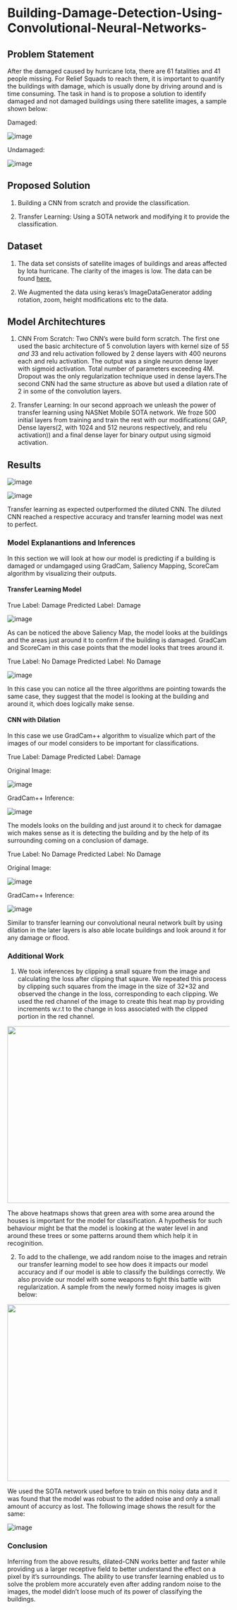 # Building-Damage-Detection-Using-Convolutional-Neural-Networks-

## Problem Statement 
After the damaged caused by hurricane lota, there are 61 fatalities and 41 people missing. For Relief Squads to reach them, it is important to quantify the buildings with damage, which is usually done by driving around and is time consuming. The task in hand is to propose a solution to identify damaged and not damaged buildings using there satellite images, a sample shown below:

Damaged: 

![image](https://user-images.githubusercontent.com/62461730/163123873-045d3aca-3e58-4973-b362-d122cfb7ab50.png)

Undamaged: 

![image](https://user-images.githubusercontent.com/62461730/163123664-904e5855-55ce-4103-8423-da896f5e63ae.png)

## Proposed Solution

1) Building a CNN from scratch and provide the classification.

2) Transfer Learning: Using a SOTA network and modifying it to provide the classification.

## Dataset 
1) The data set consists of satellite images of buildings and areas affected by lota hurricane. The clarity of the images is low. The data can be found <a href='https://www.kaggle.com/datasets/kmader/satellite-images-of-hurricane-damage' target='_blank'>here.</a>

2) We Augmented the data using keras’s ImageDataGenerator adding rotation, zoom, height modifications etc to the data.

## Model Architechtures 
1) CNN From Scratch: Two CNN’s were build form scratch. The first one used the basic architecture of  5 convolution layers with kernel size of 5*5 and 3*3 and relu activation followed by 2 dense layers with 400 neurons each and relu activation. The output was a single neuron dense layer with sigmoid activation. Total number of parameters exceeding 4M. Dropout was the only regularization technique used in dense layers.The second CNN had the same structure as above but used a dilation rate of 2 in some of the convolution layers.

2) Transfer Learning: In our second approach we unleash the power of transfer learning using NASNet Mobile SOTA network. We froze 500 initial layers from training and train the rest with our modifications( GAP, Dense layers(2, with 1024 and 512 neurons respectively, and relu activation)) and a final  dense layer for binary output using sigmoid activation.

## Results

![image](https://user-images.githubusercontent.com/62461730/163125856-704d68b1-f208-4d63-9390-18580a41588d.png)

![image](https://user-images.githubusercontent.com/62461730/163125987-621e48f4-61ed-4dba-a3bf-4c86a737d878.png)

Transfer learning as expected outperformed the diluted CNN. The diluted CNN reached a respective accuracy and transfer learning model was next to perfect.

### Model Explanantions and Inferences
In this section we will look at how our model is predicting if a building is damaged or undamgaged using GradCam, Saliency Mapping, ScoreCam algorithm by visualizing their outputs.

#### Transfer Learning Model 

True Label: Damage
Predicted Label: Damage

![image](https://user-images.githubusercontent.com/62461730/163127907-2894f5e5-14b3-4bd7-8c52-cd199c077d39.png)

As can be noticed the above Saliency Map, the model looks at the buildings and the areas just around it to confirm if the building is damaged. GradCam and ScoreCam in this case points that the model looks that trees around it. 

True Label: No Damage 
Predicted Label: No Damage

![image](https://user-images.githubusercontent.com/62461730/163129086-35f1ddc6-ad1e-4c91-9c29-83ed68570e6f.png)

In this case you can notice all the three algorithms are pointing towards the same case, they suggest that the model is looking at the building and around it, which does logically make sense.

#### CNN with Dilation
In this case we use GradCam++ algorithm to visualize which part of the images of our model considers to be important for classifications.

True Label: Damage 
Predicted Label: Damage

Original Image:

![image](https://user-images.githubusercontent.com/62461730/163129650-6a35d189-3546-4844-bb85-8df016a35a52.png)

GradCam++ Inference:

![image](https://user-images.githubusercontent.com/62461730/163129787-6b67bf3e-2f0a-42f9-90ac-a642736b24fa.png)

The models looks on the building and just around it to check for damagae wich makes sense as it is detecting the building and by the help of its surrounding coming on a conclusion of damage.

True Label: No Damage
Predicted Label: No Damage

Original Image:

![image](https://user-images.githubusercontent.com/62461730/163130913-edb62c2a-3608-49db-a39c-fe0c03ad1622.png)

GradCam++ Inference:

![image](https://user-images.githubusercontent.com/62461730/163131110-8f60f8e1-dd18-40d3-aa50-1b4c04a1b5aa.png)

Similar to transfer learning our convolutional neural network built by using dilation in the later layers is also able locate buildings and look around it for any damage or flood.


### Additional Work

1) We took inferences by clipping a small square from the image and calculating the loss after clipping that sqaure. We repeated this process by clipping such squares from the image in the size of 32*32 and observed the change in the loss, corresponding to each clipping. We used the red channel of the image to create this heat map by providing increments w.r.t to the change in loss associated with the clipped portion in the red channel.

<p align="center">
  <img 
    width="600"
    height="400"
    src="https://user-images.githubusercontent.com/62461730/163132266-83ca2c52-49f6-4b3b-94bc-9fd0583f597b.png"
  >
</p>

The above heatmaps shows that green area with some area around the houses is important for the model for classification. A hypothesis for such behaviour might be that the model is looking at the water level in and around these trees or some patterns around them which help it in recoginition.

2) To add to the challenge, we add  random noise to the images and retrain our transfer learning model to see how does it impacts our model accuracy and if our model is able to classify the buildings correctly. We also provide our model with some weapons to fight this battle with regularization. A sample from the newly formed noisy images is given below:

<p align="center">
  <img 
    width="600"
    height="400"
    src="https://user-images.githubusercontent.com/62461730/163132827-cd88475f-b446-4a8c-a9b8-9673cb1efd71.png"
  >
</p>



We used the SOTA network used before to train on this noisy data and it was found that the model was robust to the added noise and only a small amount of accurcy as lost. The following image shows the result for the same:


![image](https://user-images.githubusercontent.com/62461730/163135193-1014f3ad-7b45-477a-90b3-bef49257ac6d.png)


### Conclusion

Inferring from the above results, dilated-CNN works better and faster while providing us a larger receptive field to better understand the effect on a pixel by it’s surroundings. The ability to use transfer learning enabled us to solve the problem more accurately even after adding random noise to the images, the model didn’t loose much of its power of classifying the buildings. 
